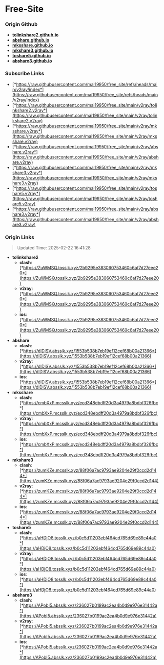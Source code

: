 # Free-Site

### Origin Github

- [**tolinkshare2.github.io**](https://github.com/tolinkshare2/tolinkshare2.github.io)
- [**abshare.github.io**](https://github.com/abshare/abshare.github.io)
- [**mksshare.github.io**](https://github.com/mksshare/mksshare.github.io)
- [**mkshare3.github.io**](https://github.com/mkshare3/mkshare3.github.io)
- [**toshare5.github.io**](https://github.com/toshare5/toshare5.github.io)
- [**abshare3.github.io**](https://github.com/abshare3/abshare3.github.io)

### Subscribe Links

- [*https://raw.githubusercontent.com/mai19950/free_site/refs/heads/main/v2ray/index*](https://raw.githubusercontent.com/mai19950/free_site/refs/heads/main/v2ray/index)
- [*https://raw.githubusercontent.com/mai19950/free_site/main/v2ray/tolinkshare2.v2ray*](https://raw.githubusercontent.com/mai19950/free_site/main/v2ray/tolinkshare2.v2ray)
- [*https://raw.githubusercontent.com/mai19950/free_site/main/v2ray/mksshare.v2ray*](https://raw.githubusercontent.com/mai19950/free_site/main/v2ray/mksshare.v2ray)
- [*https://raw.githubusercontent.com/mai19950/free_site/main/v2ray/abshare.v2ray*](https://raw.githubusercontent.com/mai19950/free_site/main/v2ray/abshare.v2ray)
- [*https://raw.githubusercontent.com/mai19950/free_site/main/v2ray/mkshare3.v2ray*](https://raw.githubusercontent.com/mai19950/free_site/main/v2ray/mkshare3.v2ray)
- [*https://raw.githubusercontent.com/mai19950/free_site/main/v2ray/toshare5.v2ray*](https://raw.githubusercontent.com/mai19950/free_site/main/v2ray/toshare5.v2ray)
- [*https://raw.githubusercontent.com/mai19950/free_site/main/v2ray/abshare3.v2ray*](https://raw.githubusercontent.com/mai19950/free_site/main/v2ray/abshare3.v2ray)

### Origin Links

> Updated Time: 2025-02-22 16:41:28

- **tolinkshare2**
  - **clash**: [*https://ZuWMSQ.tosslk.xyz/2b9295e383060753460c6af7d27eee20*](https://ZuWMSQ.tosslk.xyz/2b9295e383060753460c6af7d27eee20)
  - **v2ray**: [*https://ZuWMSQ.tosslk.xyz/2b9295e383060753460c6af7d27eee20*](https://ZuWMSQ.tosslk.xyz/2b9295e383060753460c6af7d27eee20)
  - **ios**: [*https://ZuWMSQ.tosslk.xyz/2b9295e383060753460c6af7d27eee20*](https://ZuWMSQ.tosslk.xyz/2b9295e383060753460c6af7d27eee20)
- **abshare**
  - **clash**: [*https://dIDlSV.absslk.xyz/1553b538b7eb19ef12cef68b00a21366*](https://dIDlSV.absslk.xyz/1553b538b7eb19ef12cef68b00a21366)
  - **v2ray**: [*https://dIDlSV.absslk.xyz/1553b538b7eb19ef12cef68b00a21366*](https://dIDlSV.absslk.xyz/1553b538b7eb19ef12cef68b00a21366)
  - **ios**: [*https://dIDlSV.absslk.xyz/1553b538b7eb19ef12cef68b00a21366*](https://dIDlSV.absslk.xyz/1553b538b7eb19ef12cef68b00a21366)
- **mksshare**
  - **clash**: [*https://cmbXxP.mcsslk.xyz/ecd348ebdff20d3a4979a8bdbf326fbc*](https://cmbXxP.mcsslk.xyz/ecd348ebdff20d3a4979a8bdbf326fbc)
  - **v2ray**: [*https://cmbXxP.mcsslk.xyz/ecd348ebdff20d3a4979a8bdbf326fbc*](https://cmbXxP.mcsslk.xyz/ecd348ebdff20d3a4979a8bdbf326fbc)
  - **ios**: [*https://cmbXxP.mcsslk.xyz/ecd348ebdff20d3a4979a8bdbf326fbc*](https://cmbXxP.mcsslk.xyz/ecd348ebdff20d3a4979a8bdbf326fbc)
- **mkshare3**
  - **clash**: [*https://zumKZe.mcsslk.xyz/88f06a7ac9793ae9204e29f0ccd2d144*](https://zumKZe.mcsslk.xyz/88f06a7ac9793ae9204e29f0ccd2d144)
  - **v2ray**: [*https://zumKZe.mcsslk.xyz/88f06a7ac9793ae9204e29f0ccd2d144*](https://zumKZe.mcsslk.xyz/88f06a7ac9793ae9204e29f0ccd2d144)
  - **ios**: [*https://zumKZe.mcsslk.xyz/88f06a7ac9793ae9204e29f0ccd2d144*](https://zumKZe.mcsslk.xyz/88f06a7ac9793ae9204e29f0ccd2d144)
- **toshare5**
  - **clash**: [*https://aHDjO8.tosslk.xyz/b0c5d11203ebf464cd765d69e89c44a0*](https://aHDjO8.tosslk.xyz/b0c5d11203ebf464cd765d69e89c44a0)
  - **v2ray**: [*https://aHDjO8.tosslk.xyz/b0c5d11203ebf464cd765d69e89c44a0*](https://aHDjO8.tosslk.xyz/b0c5d11203ebf464cd765d69e89c44a0)
  - **ios**: [*https://aHDjO8.tosslk.xyz/b0c5d11203ebf464cd765d69e89c44a0*](https://aHDjO8.tosslk.xyz/b0c5d11203ebf464cd765d69e89c44a0)
- **abshare3**
  - **clash**: [*https://APobI5.absslk.xyz/236027b0199ac2ea4b0d9e976e31442a*](https://APobI5.absslk.xyz/236027b0199ac2ea4b0d9e976e31442a)
  - **v2ray**: [*https://APobI5.absslk.xyz/236027b0199ac2ea4b0d9e976e31442a*](https://APobI5.absslk.xyz/236027b0199ac2ea4b0d9e976e31442a)
  - **ios**: [*https://APobI5.absslk.xyz/236027b0199ac2ea4b0d9e976e31442a*](https://APobI5.absslk.xyz/236027b0199ac2ea4b0d9e976e31442a)
